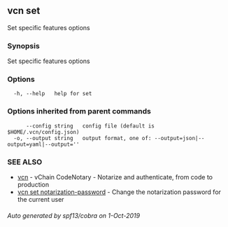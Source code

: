 ## vcn set

Set specific features options

### Synopsis

Set specific features options

### Options

```
  -h, --help   help for set
```

### Options inherited from parent commands

```
      --config string   config file (default is $HOME/.vcn/config.json)
  -o, --output string   output format, one of: --output=json|--output=yaml|--output=''
```

### SEE ALSO

* [vcn](vcn.md)	 - vChain CodeNotary - Notarize and authenticate, from code to production
* [vcn set notarization-password](vcn_set_notarization-password.md)	 - Change the notarization password for the current user

###### Auto generated by spf13/cobra on 1-Oct-2019
